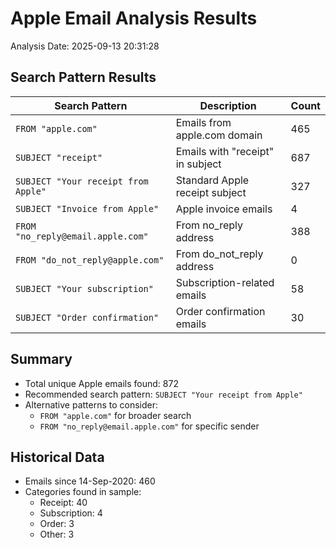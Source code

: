 # Apple Email Analysis Results

Analysis Date: 2025-09-13 20:31:28

## Search Pattern Results

| Search Pattern | Description | Count |
|----------------|-------------|-------|
| `FROM "apple.com"` | Emails from apple.com domain | 465 |
| `SUBJECT "receipt"` | Emails with "receipt" in subject | 687 |
| `SUBJECT "Your receipt from Apple"` | Standard Apple receipt subject | 327 |
| `SUBJECT "Invoice from Apple"` | Apple invoice emails | 4 |
| `FROM "no_reply@email.apple.com"` | From no_reply address | 388 |
| `FROM "do_not_reply@apple.com"` | From do_not_reply address | 0 |
| `SUBJECT "Your subscription"` | Subscription-related emails | 58 |
| `SUBJECT "Order confirmation"` | Order confirmation emails | 30 |

## Summary

- Total unique Apple emails found: 872
- Recommended search pattern: `SUBJECT "Your receipt from Apple"`
- Alternative patterns to consider:
  - `FROM "apple.com"` for broader search
  - `FROM "no_reply@email.apple.com"` for specific sender

## Historical Data

- Emails since 14-Sep-2020: 460
- Categories found in sample:
  - Receipt: 40
  - Subscription: 4
  - Order: 3
  - Other: 3
